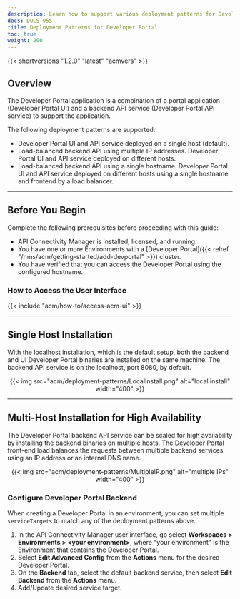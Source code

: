 ```yaml
---
description: Learn how to support various deployment patterns for Developer Portal.
docs: DOCS-955
title: Deployment Patterns for Developer Portal
toc: true
weight: 200
---
```



{{< shortversions "1.2.0" "latest" "acmvers" >}}

## Overview

The Developer Portal application is a combination of a portal application (Developer Portal UI) and a backend API service (Developer Portal API service) to support the application.

The following deployment patterns are supported:

- Developer Portal UI and API service deployed on a single host (default).
- Load-balanced backend API using multiple IP addresses. Developer Portal UI and API service deployed on different hosts.
- Load-balanced backend API using a single hostname. Developer Portal UI and API service deployed on different hosts using a single hostname and frontend by a load balancer.

---

## Before You Begin

Complete the following prerequisites before proceeding with this guide:

- API Connectivity Manager is installed, licensed, and running.
- You have one or more Environments with a [Developer Portal]({{< relref "/nms/acm/getting-started/add-devportal" >}}) cluster.
- You have verified that you can access the Developer Portal using the configured hostname.

### How to Access the User Interface

{{< include "acm/how-to/access-acm-ui" >}}

---

## Single Host Installation

With the localhost installation, which is the default setup, both the backend and UI Developer Portal binaries are installed on the same machine. The backend API service is on the localhost, port 8080, by default.

<div align="center">
{{< img src="acm/deployment-patterns/LocalInstall.png" alt="local install" width="400" >}}
</div>

---

## Multi-Host Installation for High Availability

The Developer Portal backend API service can be scaled for high availability by installing the backend binaries on multiple hosts. The Developer Portal front-end load balances the requests between multiple backend services using an IP address or an internal DNS name.

<div align="center">
{{< img src="acm/deployment-patterns/MultipleIP.png" alt="multiple IPs" width="400" >}}
</div>

### Configure Developer Portal Backend

When creating a Developer Portal in an environment, you can set multiple `serviceTargets` to match any of the deployment patterns above.

1. In the API Connectivity Manager user interface, go select **Workspaces > Environments > \<your environment\>**, where "your environment" is the Environment that contains the Developer Portal.
1. Select **Edit Advanced Config** from the **Actions** menu for the desired Developer Portal.
1. On the **Backend** tab, select the default backend service, then select **Edit Backend** from the **Actions** menu.
1. Add/Update desired service target.
